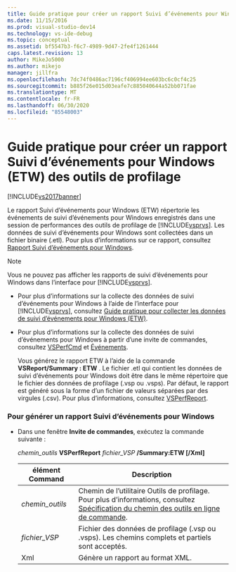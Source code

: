 ```yaml
---
title: Guide pratique pour créer un rapport Suivi d’événements pour Windows (ETW) des outils de profilage | Microsoft Docs
ms.date: 11/15/2016
ms.prod: visual-studio-dev14
ms.technology: vs-ide-debug
ms.topic: conceptual
ms.assetid: bf5547b3-f6c7-4989-9d47-2fe4f1261444
caps.latest.revision: 13
author: MikeJo5000
ms.author: mikejo
manager: jillfra
ms.openlocfilehash: 7dc74f0486ac7196cf406994ee603bc6c0cf4c25
ms.sourcegitcommit: b885f26e015d03eafe7c885040644a52bb071fae
ms.translationtype: MT
ms.contentlocale: fr-FR
ms.lasthandoff: 06/30/2020
ms.locfileid: "85548003"
---
```

# <a name="how-to-create-a-profiling-tools-etw-report"></a>Guide pratique pour créer un rapport Suivi d’événements pour Windows (ETW) des outils de profilage
[!INCLUDE[vs2017banner](../includes/vs2017banner.md)]

Le rapport Suivi d’événements pour Windows (ETW) répertorie les événements de suivi d’événements pour Windows enregistrés dans une session de performances des outils de profilage de [!INCLUDE[vsprvs](../includes/vsprvs-md.md)]. Les données de suivi d’événements pour Windows sont collectées dans un fichier binaire (.etl). Pour plus d’informations sur ce rapport, consultez [Rapport Suivi d’événements pour Windows](../profiling/event-tracing-for-windows-etw-report.md).  
  
> [!NOTE]
> Vous ne pouvez pas afficher les rapports de suivi d’événements pour Windows dans l’interface pour [!INCLUDE[vsprvs](../includes/vsprvs-md.md)].  
  
- Pour plus d’informations sur la collecte des données de suivi d’événements pour Windows à l’aide de l’interface pour [!INCLUDE[vsprvs](../includes/vsprvs-md.md)], consultez [Guide pratique pour collecter les données de suivi d’événements pour Windows (ETW)](../profiling/how-to-collect-event-tracing-for-windows-etw-data.md).  
  
- Pour plus d’informations sur la collecte des données de suivi d’événements pour Windows à partir d’une invite de commandes, consultez [VSPerfCmd](../profiling/vsperfcmd.md) et [Événements](../profiling/events-vsperfcmd.md).  
  
  Vous générez le rapport ETW à l’aide de la commande **VSReport/Summary : ETW** . Le fichier .etl qui contient les données de suivi d’événements pour Windows doit être dans le même répertoire que le fichier des données de profilage (.vsp ou .vsps). Par défaut, le rapport est généré sous la forme d’un fichier de valeurs séparées par des virgules (.csv). Pour plus d’informations, consultez [VSPerfReport](../profiling/vsperfreport.md).  
  
### <a name="to-generate-an-etw-report"></a>Pour générer un rapport Suivi d’événements pour Windows  
  
- Dans une fenêtre **Invite de commandes**, exécutez la commande suivante :  
  
     *chemin_outils* **VSPerfReport** *fichier_VSP*  **/Summary:ETW [/Xml]**  
  
    |élément Command|Description|  
    |-|-|  
    |*chemin_outils*|Chemin de l’utilitaire Outils de profilage. Pour plus d’informations, consultez [Spécification du chemin des outils en ligne de commande](../profiling/specifying-the-path-to-profiling-tools-command-line-tools.md).|  
    |*fichier_VSP*|Fichier des données de profilage (.vsp ou .vsps). Les chemins complets et partiels sont acceptés.|  
    |Xml|Génère un rapport au format XML.|
